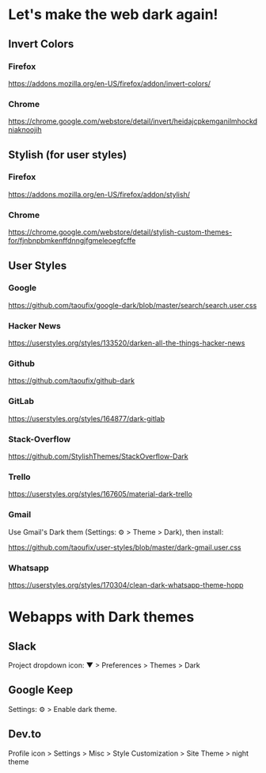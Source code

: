 # Let's make the web dark again!


## Invert Colors
### Firefox
https://addons.mozilla.org/en-US/firefox/addon/invert-colors/

### Chrome
https://chrome.google.com/webstore/detail/invert/heidajcpkemganilmhockdniaknoojih

## Stylish (for user styles)
### Firefox
https://addons.mozilla.org/en-US/firefox/addon/stylish/

### Chrome
https://chrome.google.com/webstore/detail/stylish-custom-themes-for/fjnbnpbmkenffdnngjfgmeleoegfcffe

## User Styles

### Google
https://github.com/taoufix/google-dark/blob/master/search/search.user.css

### Hacker News
https://userstyles.org/styles/133520/darken-all-the-things-hacker-news

### Github
https://github.com/taoufix/github-dark

### GitLab
https://userstyles.org/styles/164877/dark-gitlab

### Stack-Overflow
https://github.com/StylishThemes/StackOverflow-Dark

### Trello
https://userstyles.org/styles/167605/material-dark-trello

### Gmail
Use Gmail's Dark them (Settings: :gear: > Theme > Dark),  then install:

https://github.com/taoufix/user-styles/blob/master/dark-gmail.user.css

### Whatsapp
https://userstyles.org/styles/170304/clean-dark-whatsapp-theme-hopp

# Webapps with Dark themes
## Slack
Project dropdown icon: ▼ > Preferences > Themes > Dark

## Google Keep
Settings: :gear: > Enable dark theme.

## Dev.to
Profile icon > Settings > Misc > Style Customization > Site Theme > night theme
